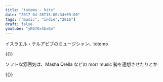 ```yaml
---
title: "totemo - hits"
date: "2017-04-26T15:00:34+09:00"
tags: ["music", "indie","2016"]
draft: false
youtube: "yK07Ox4bxEo"
---
```


イスラエル・テルアビブのミュージシャン、totemo

{{<youtube yK07Ox4bxEo>}}

ソフトな雰囲気は、Masha Qrella などの morr music 勢を連想させたりとか

{{<youtube WGrV6RzmD5o>}}
